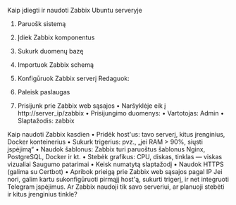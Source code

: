 Kaip įdiegti ir naudoti Zabbix Ubuntu serveryje
1. 	Paruošk sistemą

2. 	Įdiek Zabbix komponentus

3. 	Sukurk duomenų bazę

4. 	Importuok Zabbix schemą

5. 	Konfigūruok Zabbix serverį Redaguok:


6. 	Paleisk paslaugas

7. 	Prisijunk prie Zabbix web sąsajos
• 	Naršyklėje eik į http://server_ip/zabbix
• 	Prisijungimo duomenys:
• 	Vartotojas: Admin
• 	Slaptažodis: zabbix

Kaip naudoti Zabbix kasdien
• 	Pridėk host'us: tavo serverį, kitus įrenginius, Docker konteinerius
• 	Sukurk trigerius: pvz., „jei RAM > 90%, siųsti įspėjimą“
• 	Naudok šablonus: Zabbix turi paruoštus šablonus Nginx, PostgreSQL, Docker ir kt.
• 	Stebėk grafikus: CPU, diskas, tinklas — viskas vizualiai
Saugumo patarimai
• 	Keisk numatytą slaptažodį
• 	Naudok HTTPS (galima su Certbot)
• 	Apribok prieigą prie Zabbix web sąsajos pagal IP
Jei nori, galim kartu sukonfigūruoti pirmąjį host'ą, sukurti trigerį, ir net integruoti Telegram įspėjimus. Ar Zabbix naudoji tik savo serveriui, ar planuoji stebėti ir kitus įrenginius tinkle?
